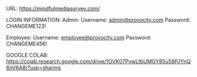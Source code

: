 URL:
https://mindfulmediasurvey.com/ 

LOGIN INFORMATION:
Admin:
Username: admin@provocity.com
Password: CHANGEME123!


Employee:
Username: employee@provocity.com
Password: CHANGEME456!

GOOGLE COLAB:
https://colab.research.google.com/drive/1OVK07PvwLtbUMGY85u58PJYnQ6nV6A8r?usp=sharing
